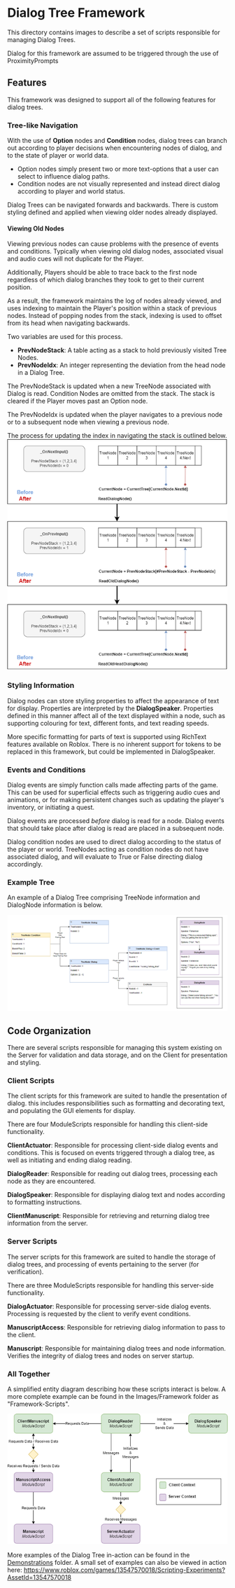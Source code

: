 # Dialog Tree Framework
This directory contains images to describe a set of scripts responsible for managing Dialog Trees.

Dialog for this framework are assumed to be triggered through the use of ProximityPrompts

## Features
This framework was designed to support all of the following features for dialog trees.

### Tree-like Navigation
With the use of **Option** nodes and **Condition** nodes, dialog trees can branch out according to player decisions when encountering
nodes of dialog, and to the state of player or world data.

- Option nodes simply present two or more text-options that a user can select to influence dialog paths.
- Condition nodes are not visually represented and instead direct dialog according to player and world status.

Dialog Trees can be navigated forwards and backwards. There is custom styling defined and applied when viewing older nodes already displayed.

#### Viewing Old Nodes
Viewing previous nodes can cause problems with the presence of events and conditions.
Typically when viewing old dialog nodes, associated visual and audio cues will not duplicate for the Player.

Additionally, Players should be able to trace back to the first node regardless of which dialog branches they took to get to their current position.

As a result, the framework maintains the log of nodes already viewed, and uses indexing to maintain the Player's position within a stack of previous nodes.
Instead of popping nodes from the stack, indexing is used to offset from its head when navigating backwards.

Two variables are used for this process.
- **PrevNodeStack**: A table acting as a stack to hold previously visited Tree Nodes.
- **PrevNodeIdx**: An integer representing the deviation from the head node in a Dialog Tree.

The PrevNodeStack is updated when a new TreeNode associated with Dialog is read. Condition Nodes are omitted from the stack.
The stack is cleared if the Player moves past an Option node.

The PrevNodeIdx is updated when the player navigates to a previous node or to a subsequent node when viewing a previous node.

The process for updating the index in navigating the stack is outlined below.
![Navigating backwards](./Images/Framework/PrevNodeStack-Navigation.drawio.png?raw=true "Previous Node Stack")

### Styling Information
Dialog nodes can store styling properties to affect the appearance of text for display. Properties are interpreted by the **DialogSpeaker**.
Properties defined in this manner affect all of the text displayed within a node, such as supporting colouring for text, different fonts,
and text reading speeds.

More specific formatting for parts of text is supported using RichText features available on Roblox.
There is no inherent support for tokens to be replaced in this framework, but could be implemented in DialogSpeaker.

### Events and Conditions
Dialog events are simply function calls made affecting parts of the game. This can be used for superficial effects such as triggering audio cues and animations, or for making persistent changes
such as updating the player's inventory, or initiating a quest.

Dialog events are processed *before* dialog is read for a node. Dialog events that should take place after dialog is read are placed in a subsequent node.

Dialog condition nodes are used to direct dialog according to the status of the player or world. TreeNodes acting as condition nodes do not have associated dialog, and will evaluate to True or False
directing dialog accordingly.

### Example Tree
An example of a Dialog Tree comprising TreeNode information and DialogNode information is below.

![Dialog Tree Sample](./Images/Framework/Dialog-Tree-Sample.png?raw=true "Dialog Tree Sample")

## Code Organization
There are several scripts responsible for managing this system existing on the Server for validation and data storage,
and on the Client for presentation and styling.

### Client Scripts
The client scripts for this framework are suited to handle the presentation of dialog. this includes responsibilities such as formatting and decorating text, and populating the GUI elements for display.

There are four ModuleScripts responsible for handling this client-side functionality.

**ClientActuator**: Responsible for processing client-side dialog events and conditions. This is focused on events triggered through a dialog tree, as well as initiating and ending dialog reading.

**DialogReader**: Responsible for reading out dialog trees, processing each node as they are encountered.

**DialogSpeaker**: Responsible for displaying dialog text and nodes according to formatting instructions.

**ClientManuscript**: Responsible for retrieving and returning dialog tree information from the server.

### Server Scripts
The server scripts for this framework are suited to handle the storage of dialog trees, and processing of events pertaining to the server (for verification).

There are three ModuleScripts responsible for handling this server-side functionality.

**DialogActuator**: Responsible for processing server-side dialog events. Processing is requested by the client to verify event conditions.

**ManuscriptAccess**: Responsible for retrieving dialog information to pass to the client.

**Manuscript**: Responsible for maintaining dialog trees and node information. Verifies the integrity of dialog trees and nodes on server startup.

### All Together
A simplified entity diagram describing how these scripts interact is below. A more complete example can be found in the Images/Framework folder as "Framework-Scripts".

![Dialog Framework Entities](./Images/Framework/Framework-Entities.png?raw=true "Framework Entities")

More examples of the Dialog Tree in-action can be found in the [Demonstrations](./Images/Demonstrations) folder.
A small set of examples can also be viewed in action here: https://www.roblox.com/games/13547570018/Scripting-Experiments?AssetId=13547570018
